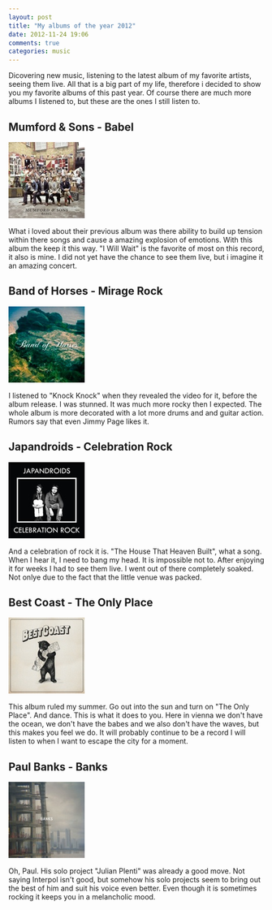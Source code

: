 ```yaml
---
layout: post
title: "My albums of the year 2012"
date: 2012-11-24 19:06
comments: true
categories: music
---
```


Dicovering new music, listening to the latest album of my favorite artists, seeing them live. All that is a big part of my life, therefore i decided to show you my favorite albums of this past year. Of course there are much more albums I listened to, but these are the ones I still listen to.

## Mumford & Sons - Babel

![](/images/posts/mands_babel.jpeg)

What i loved about their previous album was there ability to build up tension within there songs and cause a amazing explosion of emotions. With this album the keep it this way. "I Will Wait" is the favorite of most on this record, it also is mine. I did not yet have the chance to see them live, but i imagine it an amazing concert.

## Band of Horses - Mirage Rock

![](/images/posts/BOH.jpg)

I listened to "Knock Knock" when they revealed the video for it, before the album release. I was stunned. It was much more rocky then I expected. The whole album is more decorated with a lot more drums and and guitar action. Rumors say that even Jimmy Page likes it.

## Japandroids - Celebration Rock

![](/images/posts/06137_prc-238estore.jpeg)

And a celebration of rock it is. "The House That Heaven Built", what a song. When I hear it, I need to bang my head. It is impossible not to. After enjoying it for weeks I had to see them live. I went out of there completely soaked. Not onlye due to the fact that the little venue was packed.

## Best Coast - The Only Place

![](/images/posts/The-Only-Place-cover1.jpg)

This album ruled my summer. Go out into the sun and turn on "The Only Place". And dance. This is what it does to you. Here in vienna we don't have the ocean, we don't have the babes and we also don't have the waves, but this makes you feel we do. It will probably continue to be a record I will listen to when I want to escape the city for a moment.

## Paul Banks - Banks

![](/images/posts/bankspackshot.jpeg)

Oh, Paul. His solo project "Julian Plenti" was already a good move. Not saying Interpol isn't good, but somehow his solo projects seem to bring out the best of him and suit his voice even better. Even though it is sometimes rocking it keeps you in a melancholic mood.

<br style="clear:both"/>
